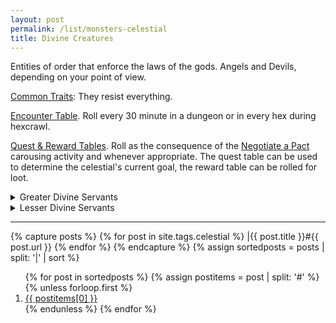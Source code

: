 ```yaml
---
layout: post
permalink: /list/monsters-celestial
title: Divine Creatures
---
```


Entities of order that enforce the laws of the gods. Angels and Devils, depending on your point of view.

<ins>Common Traits</ins>: They resist everything.

<ins>Encounter Table</ins>. Roll every 30 minute in a dungeon or in every hex during hexcrawl.

<ins>Quest & Reward Tables</ins>. Roll as the consequence of the [Negotiate a Pact](https://saltygoo.github.io/2020/11/10/extra-rules/#between-adventures) carousing activity and whenever appropriate. The quest table can be used to determine the celestial's current goal, the reward table can be rolled for loot.

<details markdown="1">
<summary>Greater Divine Servants</summary>
{% capture posts %}
{% for post in site.posts %}
    {% if post.tags contains "celestial" and post.tags contains "greater" %}
    |{{ post.title }}#{{ post.url }}
    {% endif %}
{% endfor %}
{% endcapture %}
{% assign sortedposts = posts | split: '|' | sort %}
<ol>
{% for post in sortedposts %}
{% assign postitems = post | split: '#' %}
{% unless forloop.first %}
  <li> <a href="{{ postitems[1] }}"> {{ postitems[0] }}</a></li>
{% endunless %}
{% endfor %}
</ol>
</details>

<details markdown="1">
<summary>Lesser Divine Servants</summary>
{% capture posts %}
{% for post in site.posts %}
    {% if post.tags contains "celestial" and post.tags contains "lesser" %}
    |{{ post.title }}#{{ post.url }}
    {% endif %}
{% endfor %}
{% endcapture %}
{% assign sortedposts = posts | split: '|' | sort %}
<ol>
{% for post in sortedposts %}
{% assign postitems = post | split: '#' %}
{% unless forloop.first %}
  <li> <a href="{{ postitems[1] }}"> {{ postitems[0] }}</a></li>
{% endunless %}
{% endfor %}
</ol>
</details>

---

{% capture posts %}
  {% for post in site.tags.celestial %}
    |{{ post.title }}#{{ post.url }}
  {% endfor %}
{% endcapture %}
{% assign sortedposts = posts | split: '|' | sort %}
<ol>
{% for post in sortedposts %}
{% assign postitems = post | split: '#' %}
{% unless forloop.first %}
  <li> <a href="{{ postitems[1] }}"> {{ postitems[0] }}</a></li>
{% endunless %}
{% endfor %}
</ol>
 
